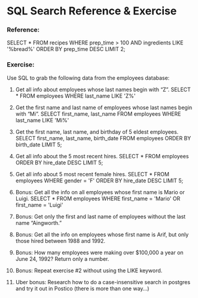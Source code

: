 # SQL Search Reference & Exercise

### Reference:

SELECT \* FROM recipes
WHERE prep_time > 100
AND ingredients LIKE '%bread%'
ORDER BY prep_time DESC
LIMIT 2;

### Exercise:

Use SQL to grab the following data from the employees database:

1. Get all info about employees whose last names begin with “Z”.
   SELECT \* FROM employees WHERE last_name LIKE 'Z%'
2. Get the first name and last name of employees whose last names begin with “Mi”.
   SELECT first_name, last_name FROM employees WHERE last_name LIKE 'Mi%'
3. Get the first name, last name, and birthday of 5 eldest employees.
   SELECT first_name, last_name, birth_date FROM employees ORDER BY birth_date LIMIT 5;
4. Get all info about the 5 most recent hires.
   SELECT \* FROM employees ORDER BY hire_date DESC LIMIT 5;
5. Get all info about 5 most recent female hires.
   SELECT \* FROM employees WHERE gender = 'F' ORDER BY hire_date DESC LIMIT 5;
6. Bonus: Get all the info on all employees whose first name is Mario or Luigi.
   SELECT \* FROM employees WHERE first_name = 'Mario' OR first_name = 'Luigi'
7. Bonus: Get only the first and last name of employees without the last name “Aingworth.”

8. Bonus: Get all the info on employees whose first name is Arif, but only those hired between 1988 and 1992.

9. Bonus: How many employees were making over $100,000 a year on June 24, 1992? Return only a number.

10. Bonus: Repeat exercise #2 without using the LIKE keyword.

11. Uber bonus: Research how to do a case-insensitive search in postgres and try it out in Postico (there is more than one way…)
